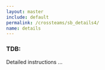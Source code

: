 ```yaml
---
layout: master
include: default
permalink: /crossteams/sb_details4/
name: details
---
```


<h3> TDB: </h3>
Detailed instructions ...
